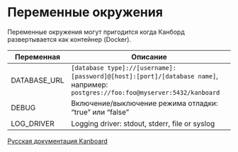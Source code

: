 Переменные окружения
====================

Переменные окружения могут пригодится когда Канборд развертывается как контейнер (Docker).


| Переменная | Описание                                                         |
|---------|------------------------------------------------------------------|
| DATABASE\_URL | `[database type]://[username]:[password]@[host]:[port]/[database name]`, например: `postgres://foo:foo@myserver:5432/kanboard`  |
| DEBUG   | Включение/выключение режима отладки: “true” или “false”          |
| LOG\_DRIVER  | Logging driver: stdout, stderr, file or syslog                   |



 



 



 



 



 



 



[Русская документация Kanboard](http://kanboard.ru/doc/)

